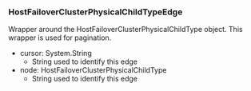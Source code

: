 ### HostFailoverClusterPhysicalChildTypeEdge
Wrapper around the HostFailoverClusterPhysicalChildType object. This wrapper is used for pagination.

- cursor: System.String
  - String used to identify this edge
- node: HostFailoverClusterPhysicalChildType
  - String used to identify this edge
